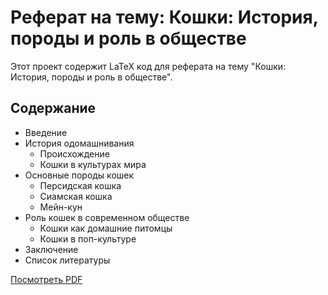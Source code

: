 # Реферат на тему: Кошки: История, породы и роль в обществе

Этот проект содержит LaTeX код для реферата на тему "Кошки: История, породы и роль в обществе".

## Содержание

- Введение
- История одомашнивания
  - Происхождение
  - Кошки в культурах мира
- Основные породы кошек
  - Персидская кошка
  - Сиамская кошка
  - Мейн-кун
- Роль кошек в современном обществе
  - Кошки как домашние питомцы
  - Кошки в поп-культуре
- Заключение
- Список литературы

[Посмотреть PDF][def]

[def]: laboratory-work-01.pdf